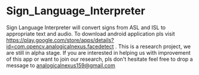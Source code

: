 Sign_Language_Interpreter
=========================

Sign Language Interpreter will convert signs from ASL and ISL to appropriate text and audio. To download android application pls visit https://play.google.com/store/apps/details?id=com.opencv.analogicalnexus.facedetect . This is a research project, we are still in alpha stage. If you are interested in helping us with improvement of this app or want to join our research, pls don't hesitate feel free to drop a message to analogicalnexus159@gmail.com
